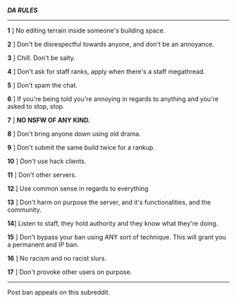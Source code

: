 ***DA RULES***

***

**1** ] No editing terrain inside someone's building space.

**2** ] Don't be disrespectful towards anyone, and don't be an annoyance.

**3** ] Chill. Don't be salty.

**4** ] Don't ask for staff ranks, apply when there's a staff megathread.

**5** ] Don't spam the chat.

**6** ] If you're being told you're annoying in regards to anything and you're asked to stop, stop.

**7** ] **NO NSFW OF ANY KIND.**

**8** ] Don't bring anyone down using old drama.

**9** ] Don't submit the same build twice for a rankup.

**10** ] *Don't* use hack clients.

**11** ] Don't other servers.

**12** ] Use common sense in regards to everything

**13** ] Don't harm on purpose the server, and it's functionalities, and the community.

**14**] Listen to staff, they hold authority and they know what they're doing.

**15** ] Don't bypass your ban using ANY sort of technique. This will grant you a permanent and IP ban.

**16** ] No racism and no racist slurs.

**17** ] Don't provoke other users on purpose.   

***

Post ban appeals on this subreddit.
